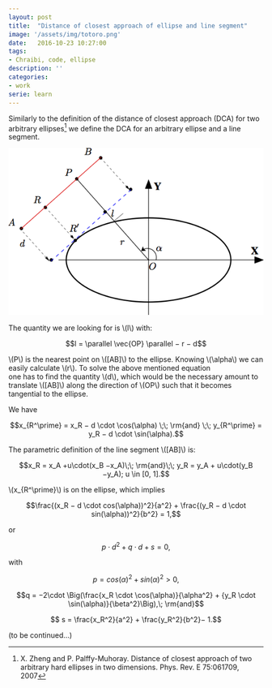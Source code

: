```yaml
---
layout: post
title:  "Distance of closest approach of ellipse and line segment"
image: '/assets/img/totoro.png'
date:   2016-10-23 10:27:00
tags:
- Chraibi, code, ellipse
description: ''
categories:
- work
serie: learn
---
```


<script src="https://cdn.mathjax.org/mathjax/latest/MathJax.js?config=TeX-AMS-MML_HTMLorMML" type="text/javascript"></script>




Similarly to the definition of the distance of closest approach (DCA) for two arbitrary ellipses[^1] 
we define the DCA for an arbitrary ellipse and a line segment. 

![mindel](../assets/img/mindel.png)



The quantity we are looking for is \\(l\\) with:

$$l = \parallel \vec{OP} \parallel − r − d$$

\\(P\\) is the nearest point on \\([AB]\\) to the ellipse. 
Knowing \\(\alpha\\) we can easily calculate \\(r\\). To solve the above mentioned equation  
one has to find the quantity \\(d\\), which would be the necessary
amount to translate \\([AB]\\) along the direction of \\(OP\\) such that it becomes tangential to the ellipse. 

We have

$$x_{R^\prime} = x_R − d \cdot \cos(\alpha) \;\; \rm{and} \;\; y_{R^\prime} = y_R − d \cdot \sin(\alpha).$$

The parametric definition of the line segment \\([AB]\\) is:


$$x_R = x_A +u\cdot(x_B −x_A)\;\; \rm{and}\;\; y_R = y_A + u\cdot(y_B −y_A); u \in [0, 1].$$


\\(x_{R^\prime}\\) is on the ellipse, which implies 

$$\frac{(x_R − d \cdot cos(\alpha))^2}{a^2} + \frac{(y_R − d \cdot sin(\alpha))^2}{b^2} = 1,$$

or 


$$p \cdot d^2 +q \cdot d+s=0, $$

with 

$$p = cos(\alpha)^2 + sin(\alpha)^2 > 0,$$

$$q = −2\cdot  \Big(\frac{x_R \cdot \cos(\alpha)}{\alpha^2} + {y_R \cdot \sin(\alpha)}{\beta^2}\Big),\; \rm{and}$$

$$ s = \frac{x_R^2}{a^2} + \frac{y_R^2}{b^2}− 1.$$


(to be continued...)

[^1]: X. Zheng and P. Palffy-Muhoray. Distance of closest approach of two arbitrary hard ellipses in two dimensions. Phys. Rev. E 75:061709, 2007
